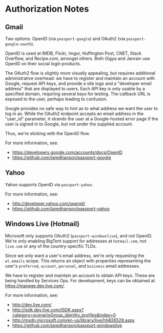 Authorization Notes
===================

Gmail
-----

Two options: OpenID (via `passport-google`) and OAuth2 (via
`passport-google-oauth`).

OpenID is used at IMDB, Flickr, Imgur, Huffington Post, CNET, Stack Overflow,
and Recipe.com, amongst others. Both Gigya and Janrain use OpenID on their
social login products.

The OAuth2 flow is slightly more visually appealing, but requires additional
administrative overhead: we have to register and maintain an account with
Google, request API keys, and provide a site logo and a "developer email
address" that are displayed to users. Each API key is only usable by a
specified domain, requiring several keys for testing. The callback URL is
exposed to the user, perhaps leading to confusion.

Google provides no safe way to hint as to what address we want the user to log
in as. While the OAuth2 endpoint accepts an email address in the "user_id"
parameter, it strands the user at a Google-hosted error page if the user is
signed in to Google, but not under the supplied account.

Thus, we're sticking with the OpenID flow.

For more information, see:

-   https://developers.google.com/accounts/docs/OpenID
-   https://github.com/jaredhanson/passport-google

Yahoo
-----

Yahoo supports OpenID via `passport-yahoo`.

For more information, see:

-   http://developer.yahoo.com/openid/
-   https://github.com/jaredhanson/passport-yahoo

Windows Live (Hotmail)
----------------------

Microsoft only supports OAuth2 (`passport-windowslive`), and not OpenID. We're
only enabling BigTent support for addresses at `hotmail.com`, not `live.com`
or any of the country-specific TLDs.

Since we only want a user's email address, we're only requesting the
`wl.emails` scope. This returns an object with properties representing the
user's `preferred`, `account`, `personal`, and `business` email addresses.

We have to register and maintain an account to obtain API keys. These are
being handled by Services Ops. For development, keys can be obtained at
https://manage.dev.live.com/.

For more information, see:

-   http://dev.live.com/
-   http://isdk.dev.live.com/ISDK.aspx?category=scenarioGroup_identity_profiles&index=0
-   http://msdn.microsoft.com/en-us/library/live/hh826528.aspx
-   https://github.com/jaredhanson/passport-windowslive
